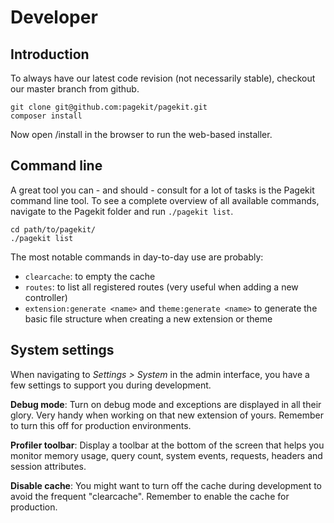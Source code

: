 # Developer

## Introduction

To always have our latest code revision (not necessarily stable), checkout our master branch from github.

```
git clone git@github.com:pagekit/pagekit.git
composer install
```

Now open <url>/install in the browser to run the web-based installer.

## Command line

A great tool you can - and should - consult for a lot of tasks is the Pagekit command line tool. To see a complete overview of all available commands, navigate to the Pagekit folder and run `./pagekit list`.

```
cd path/to/pagekit/
./pagekit list
```

The most notable commands in day-to-day use are probably:

- `clearcache`: to empty the cache
- `routes`: to list all registered routes (very useful when adding a new controller)
- `extension:generate <name>` and `theme:generate <name>` to generate the basic file structure when creating a new extension or theme

## System settings

When navigating to *Settings > System* in the admin interface, you have a few settings to support you during development.

**Debug mode**: Turn on debug mode and exceptions are displayed in all their glory. Very handy when working on that new extension of yours. Remember to turn this off for production environments.

**Profiler toolbar**: Display a toolbar at the bottom of the screen that helps you monitor memory usage, query count, system events, requests, headers and session attributes.

**Disable cache**: You might want to turn off the cache during development to avoid the frequent "clearcache". Remember to enable the cache for production.
